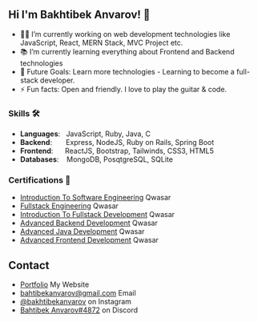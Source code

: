 ## Hi I'm Bakhtibek Anvarov! 👋
- 👨‍💻 I’m currently working on web development technologies like JavaScript, React, MERN Stack, MVC Project etc.
- 📚 I’m currently learning everything about Frontend and Backend technologies
- 🎯 Future Goals: Learn more technologies - Learning to become a full-stack developer.
- ⚡ Fun facts: Open and friendly. I love to play the guitar & code.

### Skills 🛠️
- **Languages**: &nbsp;                          JavaScript, Ruby, Java, C
- **Backend**:   &nbsp;&nbsp;&nbsp;&nbsp;&nbsp;  Express, NodeJS, Ruby on Rails, Spring Boot
- **Frontend**:  &nbsp;&nbsp;&nbsp;&nbsp;        ReactJS, Bootstrap, Tailwinds, CSS3, HTML5
- **Databases**: &nbsp;&nbsp;                    MongoDB, PosqtgreSQL, SQLite

### Certifications 📜
- [Introduction To Software Engineering](https://upskill.us.qwasar.io/certificates/MTIwMy1hbnZhcm92X2ItbWFyLTIwMjEtMTEtZWUwZA==) Qwasar
- [Fullstack Engineering](https://upskill.us.qwasar.io/certificates/MTM1Ni1hbnZhcm92X2ItanVsLTIwMjEtMzAtYzQ0ZQ==) Qwasar
- [Introduction To Fullstack Development](https://upskill.us.qwasar.io/certificates/MTIwMy1hbnZhcm92X2ItbWFyLTIwMjEtMTEtZWUwZA==) Qwasar
- [Advanced Backend Development](https://upskill.us.qwasar.io/certificates/MTI1NC1hbnZhcm92X2ItbWF5LTIwMjEtMjAtNTYyMw==) Qwasar
- [Advanced Java Development](https://upskill.us.qwasar.io/certificates/MTQxOC1hbnZhcm92X2ItZmViLTIwMjItMDYtMWMyZA==) Qwasar
- [Advanced Frontend Development](https://upskill.us.qwasar.io/certificates/MTI1Mi1hbnZhcm92X2ItbWF5LTIwMjEtMjAtYzIyZg==) Qwasar

## Contact
- [Portfolio](https://anvarovb-portfolio.herokuapp.com/) My Website
- [bahtibekanvarov@gmail.com](./) Email
- [@bakhtibekanvarov](https://instagram.com/bakhtibekanvarov) on Instagram
- [Bahtibek Anvarov#4872](./) on Discord
